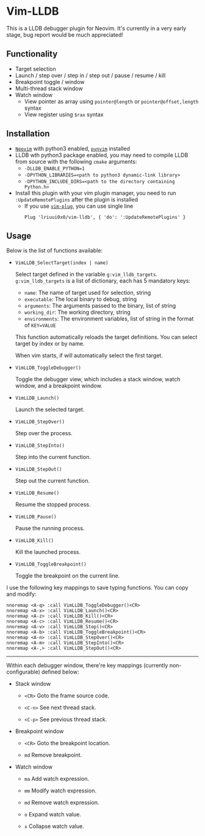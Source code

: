 # Vim-LLDB

This is a LLDB debugger plugin for Neovim. It's currently in a very early stage, bug report would be much appreciated!

## Functionality

- Target selection
- Launch / step over / step in / step out / pause / resume / kill
- Breakpoint toggle / window
- Multi-thread stack window
- Watch window
    - View pointer as array using `pointer@length` or `pointer@offset,length` syntax
    - View register using `$rax` syntax

## Installation

- [`Neovim`](https://github.com/neovim/neovim) with python3 enabled, [`pynvim`](https://github.com/neovim/pynvim) installed
- LLDB wth python3 package enabled, you may need to compile LLDB from source with the following `cmake` arguments:
    - `-DLLDB_ENABLE_PYTHON=1`
    - `-DPYTHON_LIBRARIES=<path to python3 dynamic-link library>`
    - `-DPYTHON_INCLUDE_DIRS=<path to the directory containing Python.h>`
- Install this plugin with your vim plugin manager, you need to run `:UpdateRemotePlugins` after the plugin is installed
    - If you use [`vim-plug`](https://github.com/junegunn/vim-plug), you can use single line
        ```
        Plug 'lriuui0x0/vim-lldb', { 'do': ':UpdateRemotePlugins' }
        ```

## Usage

Below is the list of functions available:

- `VimLLDB_SelectTarget(index | name)`

    Select target defined in the variable `g:vim_lldb_targets`. `g:vim_lldb_targets` is a list of dictionary, each has 5 mandatory keys:
    - `name`: The name of target used for selection, string
    - `executable`: The local binary to debug, string
    - `arguments`: The arguments passed to the binary, list of string
    - `working_dir`: The working directory, string
    - `environments`: The environment variables, list of string in the format of `KEY=VALUE`

    This function automatically reloads the target definitions. You can select target by index or by name.

    When vim starts, if will automatically select the first target.

- `VimLLDB_ToggleDebugger()`

    Toggle the debugger view, which includes a stack window, watch window, and a breakpoint window.

- `VimLLDB_Launch()`

    Launch the selected target.

- `VimLLDB_StepOver()`

    Step over the process.

- `VimLLDB_StepInto()`

    Step into the current function.

- `VimLLDB_StepOut()`

    Step out the current function.

- `VimLLDB_Resume()`

    Resume the stopped process.

- `VimLLDB_Pause()`

    Pause the running process.

- `VimLLDB_Kill()`

    Kill the launched process.

- `VimLLDB_ToggleBreakpoint()`

    Toggle the breakpoint on the current line.

I use the following key mappings to save typing functions. You can copy and modify:

```vim
nnoremap <A-q> :call VimLLDB_ToggleDebugger()<CR>
nnoremap <A-x> :call VimLLDB_Launch()<CR>
nnoremap <A-z> :call VimLLDB_Kill()<CR>
nnoremap <A-c> :call VimLLDB_Resume()<CR>
nnoremap <A-v> :call VimLLDB_Stop()<CR>
nnoremap <A-b> :call VimLLDB_ToggleBreakpoint()<CR>
nnoremap <A-n> :call VimLLDB_StepOver()<CR>
nnoremap <A-m> :call VimLLDB_StepInto()<CR>
nnoremap <A-,> :call VimLLDB_StepOut()<CR>

```

---

Within each debugger window, there're key mappings (currently non-configurable) defined below:

- Stack window
    - `<CR>` Goto the frame source code.

    - `<C-n>` See next thread stack.

    - `<C-p>` See previous thread stack.

- Breakpoint window
    - `<CR>` Goto the breakpoint location.

    - `md` Remove breakpoint.

- Watch window
    - `ma` Add watch expression.

    - `mm` Modify watch expression.
        
    - `md` Remove watch expression.

    - `o` Expand watch value.

    - `x` Collapse watch value.

